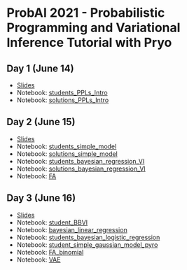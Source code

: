 # ProbAI 2021 - Probabilistic Programming and Variational Inference Tutorial with Pryo


## Day 1 (June 14)

* [Slides](https://github.com/PGM-Lab/probai-2021-pyro/raw/main/Day1/slides-Day1.pdf)
* Notebook: [students_PPLs_Intro](https://colab.research.google.com/github/PGM-Lab/probai-2021-pyro/blob/main/Day1/notebooks/students_PPLs_Intro.ipynb)
* Notebook: [solutions_PPLs_Intro](https://colab.research.google.com/github/PGM-Lab/probai-2021-pyro/blob/main/Day1/notebooks/solutions_PPLs_Intro.ipynb)


## Day 2 (June 15)
* [Slides](https://github.com/PGM-Lab/probai-2021-pyro/raw/main/Day2/slides-Day2.pdf)
* Notebook: [students_simple_model](https://colab.research.google.com/github/PGM-Lab/probai-2021-pyro/blob/main/Day2/notebooks/students_simple_model.ipynb)
* Notebook: [solutions_simple_model](https://colab.research.google.com/github/PGM-Lab/probai-2021-pyro/blob/main/Day2/notebooks/solution_simple_model.ipynb)
* Notebook: [students_bayesian_regression_VI](https://colab.research.google.com/github/PGM-Lab/probai-2021-pyro/blob/main/Day2/notebooks/students_bayesian_regression_VI.ipynb)
* Notebook: [solutions_bayesian_regression_VI](https://colab.research.google.com/github/PGM-Lab/probai-2021-pyro/blob/main/Day2/notebooks/solutions_bayesian_regression_VI.ipynb)
* Notebook: [FA](https://colab.research.google.com/github/PGM-Lab/probai-2021-pyro/blob/main/Day2/notebooks/FA.ipynb)



## Day 3 (June 16)
* [Slides](https://github.com/PGM-Lab/probai-2021-TAs/raw/main/Day3/slides-Day3.pdf)
* Notebook: [student_BBVI](https://colab.research.google.com/github/PGM-Lab/probai-2021-pyro/blob/main/Day3/notebooks/student_BBVI.ipynb)
* Notebook: [bayesian_linear_regression](https://colab.research.google.com/github/PGM-Lab/probai-2021-pyro/blob/main/Day3/notebooks/bayesian_linear_regression.ipynb)
* Notebook: [students_bayesian_logistic_regression](https://colab.research.google.com/github/PGM-Lab/probai-2021-pyro/blob/main/Day3/notebooks/students_bayesian_logistic_regression.ipynb)
* Notebook: [student_simple_gaussian_model_pyro](https://colab.research.google.com/github/PGM-Lab/probai-2021-pyro/blob/main/Day3/notebooks/student_simple_gaussian_model_pyro.ipynb)
* Notebook: [FA_binomial](https://colab.research.google.com/github/PGM-Lab/probai-2021-pyro/blob/main/Day3/notebooks/FA_binomial.ipynb)
* Notebook: [VAE](https://colab.research.google.com/github/PGM-Lab/probai-2021-pyro/blob/main/Day3/notebooks/VAE.ipynb)


